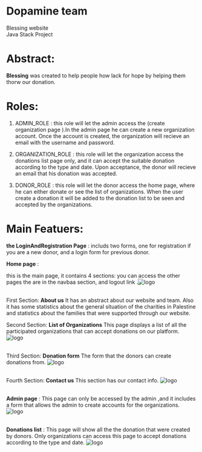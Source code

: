 # Dopamine team </br>
Blessing website</br>
Java Stack Project
# Abstract:




**Blessing** was created to help people how lack for hope by helping them thorw our donation.

# Roles:

1. ADMIN_ROLE : this role will let the admin access the (create organization page ).In the admin page he can create a new organization account. 
   Once the account is created, the organization will recieve an email with the username and password. 

2. ORGANIZATION_ROLE : this role will let the organization access the donations list page only, and it can accept the suitable donation according to the type and date. 
   Upon acceptance, the donor will recieve an email that his donation was accepted. 

3. DONOR_ROLE : this role will let the donor access the home page, where he can either donate or see the list of organizations. When the user create a donation 
   it will be added to the donation list to be seen and accepted by the organizations. 

# Main Featuers:

**the LoginAndRegistration Page** : 
includs two forms, one for registration  if  you are a new donor, and a login form for previous donor. 

**Home page** : 

this is the main page, it contains 4 sections:
you can access the other pages the are in the navbaa section, and logout link .![logo](https://user-images.githubusercontent.com/81506791/120929246-fb918200-c6f0-11eb-9e30-c83965b29682.png)<br/><br/>


First Section: **About us**
It has an abstract about our website and team. Also it has some statistics about the general situation of the charities in Palestine and statistics about 
the families that were supported through our website.


Second Section: **List of Organizations** 
This page displays a list of all the participated organizations that can accept donations on our platform. 
![logo](https://user-images.githubusercontent.com/81506791/120929246-fb918200-c6f0-11eb-9e30-c83965b29682.png)<br/><br/>

Third Section: **Donation form** 
The form that the donors can create donations from.
![logo](https://user-images.githubusercontent.com/81506791/120929246-fb918200-c6f0-11eb-9e30-c83965b29682.png)<br/><br/>

Fourth Section: **Contact us** 
This section has our contact info. 
![logo](https://user-images.githubusercontent.com/81506791/120929246-fb918200-c6f0-11eb-9e30-c83965b29682.png)<br/><br/>
 
**Admin page** : 
This page can only be accessed by the admin ,and it includes a form that allows the admin to create accounts for the organizations. 
![logo](https://user-images.githubusercontent.com/81506791/120929246-fb918200-c6f0-11eb-9e30-c83965b29682.png)<br/><br/>

**Donations list** : 
This page will show all the the donation that were created by donors. 
Only organizations can access this page to accept donations according to the type and date.
![logo](https://user-images.githubusercontent.com/81506791/120929246-fb918200-c6f0-11eb-9e30-c83965b29682.png)<br/><br/>
 





